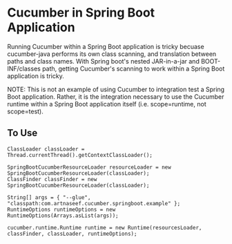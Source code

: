 # Cucumber in Spring Boot Application

Running Cucumber within a Spring Boot application is tricky becuase cucumber-java performs its own
class scanning, and translation between paths and class names.  With Spring boot's nested JAR-in-a-jar
and BOOT-INF/classes path, getting Cucumber's scanning to work within a Spring Boot application is
tricky.

NOTE: This is not an example of using Cucumber to integration test a Spring Boot application.  Rather,
it is the integration necessary to use the Cucumber runtime within a Spring Boot application itself
(i.e. scope=runtime, not scope=test).


## To Use

    ClassLoader classLoader = Thread.currentThread().getContextClassLoader();

    SpringBootCucumberResourceLoader resourceLoader = new SpringBootCucumberResourceLoader(classLoader);
    ClassFinder classFinder = new SpringBootCucumberResourceLoader(classLoader);

    String[] args = { "--glue", "classpath:com.artnaseef.cucumber.springboot.example" };
    RuntimeOptions runtimeOptions = new RuntimeOptions(Arrays.asList(args));

    cucumber.runtime.Runtime runtime = new Runtime(resourcesLoader, classFinder, classLoader, runtimeOptions);
